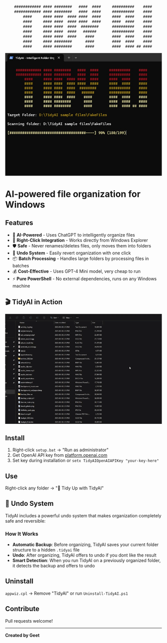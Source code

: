 ```
    ############ #### ########   ####  ####     ##########    ####
    ############ #### ########   ####  ####     ##########    ####
        ####     #### ####  #### ####  ####     ####  ####    ####
        ####     #### ####  #### ####  ####     ####  ####    ####
        ####     #### ####  ####  ########      ##########    ####
        ####     #### ####  ####   ######       ##########    ####
        ####     #### ####  ####    ####        ####  ####    ####
        ####     #### ########      ####        ####  ####    ####
        ####     #### ########      ####        ####  #### ## ####
```

<div align="center">
<img src="https://raw.githubusercontent.com/geetbatth/tidyai/main/media/screenshot.jpg" alt="TidyAI Screenshot" width="600">
</div>

# AI-powered file organization for Windows

## Features
- 🤖 **AI-Powered** - Uses ChatGPT to intelligently organize files
- 📁 **Right-Click Integration** - Works directly from Windows Explorer  
- 🛡️ **Safe** - Never renames/deletes files, only moves them into folders
- 🔄 **Undo System** - Easily revert organization with one click
- 📦 **Batch Processing** - Handles large folders by processing files in batches
- 💰 **Cost-Effective** - Uses GPT-4 Mini model, very cheap to run
- ⚡ **Pure PowerShell** - No external dependencies, runs on any Windows machine

## 🎬 TidyAI in Action

<div align="center">
<img src="https://raw.githubusercontent.com/geetbatth/tidyai/main/media/demo.gif" alt="TidyAI Demo" width="600">
</div>



## Install
1. Right-click `setup.bat` → "Run as administrator"
2. Get OpenAI API key from [platform.openai.com](https://platform.openai.com/api-keys)
3. Set key during installation or `setx TidyAIOpenAIAPIKey "your-key-here"`

## Use
Right-click any folder → "🧹 Tidy Up with TidyAI"

## 🔄 Undo System
TidyAI includes a powerful undo system that makes organization completely safe and reversible:

### **How It Works**
- **Automatic Backup**: Before organizing, TidyAI saves your current folder structure to a hidden `.tidyai` file
- **Undo**: After organizing, TidyAI offers to undo if you dont like the result
- **Smart Detection**: When you run TidyAI on a previously organized folder, it detects the backup and offers to undo


## Uninstall
`appwiz.cpl` → Remove "TidyAI" or run `Uninstall-TidyAI.ps1`

## Contribute
Pull requests welcome!

---
**Created by Geet**
